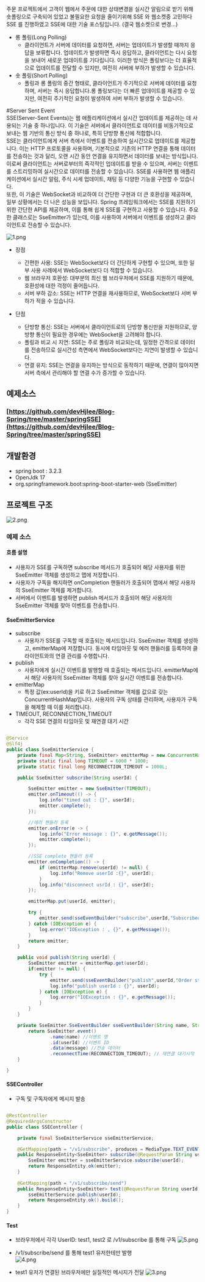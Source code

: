 주문 프로젝트에서 고객이 웹에서 주문에 대한 상태변경을 실시간 알림으로 받기 위해 숏폴링으로 구축되어 있었고 불필요한 요청을 줄이기위해 SSE 와 웹소켓중 고민하다 SSE 를 진행하였고 
SSE에 대한 기술 포스팅입니다. (결국 웹소켓으로 변경...)    

* 롱 폴링(Long Polling)
  * 클라이언트가 서버에 데이터를 요청하면, 서버는 업데이트가 발생할 때까지 응답을 보류합니다.  업데이트가 발생하면 즉시 응답하고, 클라이언트는 다시 요청을 보내어 새로운 업데이트를 기다립니다.  이러한 방식은 폴링보다는 더 효율적으로 업데이트를 전달할 수 있지만, 여전히 서버에 부하가 발생할 수 있습니다.
* 숏 폴링(Short Polling)
  * 폴링과 롱 폴링의 중간 형태로, 클라이언트가 주기적으로 서버에 데이터를 요청하며, 서버는 즉시 응답합니다.롱 폴링보다는 더 빠른 업데이트를 제공할 수 있지만, 여전히 주기적인 요청이 발생하여 서버 부하가 발생할 수 있습니다.

#Server Sent Event    
SSE(Server-Sent Events)는 웹 애플리케이션에서 실시간 업데이트를 제공하는 데 사용되는 기술 중 하나입니다. 이 기술은 서버에서 클라이언트로 데이터를 비동기적으로 보내는 웹 기반의 통신 방식 중 하나로, 특히 단방향 통신에 적합합니다.   
SSE는 클라이언트에게 서버 측에서 이벤트를 전송하여 실시간으로 업데이트를 제공합니다. 이는 HTTP 프로토콜을 사용하며, 기본적으로 기존의 HTTP 연결을 통해 데이터를 전송하는 것과 달리, 오랜 시간 동안 연결을 유지하면서 데이터를 보내는 방식입니다.    
이로써 클라이언트는 서버로부터의 즉각적인 업데이트를 받을 수 있으며, 서버는 이벤트를 스트리밍하여 실시간으로 데이터를 전송할 수 있습니다. SSE를 사용하면 웹 애플리케이션에서 실시간 알림, 주식 시세 업데이트, 채팅 등 다양한 기능을 구현할 수 있습니다.    
또한, 이 기술은 WebSocket과 비교하여 더 간단한 구현과 더 큰 호환성을 제공하며, 일부 상황에서는 더 나은 성능을 보입니다.
Spring 프레임워크에서는 SSE를 지원하기 위한 간단한 API를 제공하며, 이를 통해 쉽게 SSE를 구현하고 사용할 수 있습니다. 주요한 클래스로는 SseEmitter가 있는데, 이를 사용하여 서버에서 이벤트를 생성하고 클라이언트로 전송할 수 있습니다.    

![1.png](1.png)

* 장점    
  * 간편한 사용: SSE는 WebSocket보다 더 간단하게 구현할 수 있으며, 또한 일부 사용 사례에서 WebSocket보다 더 적합할 수 있습니다.   
  * 웹 브라우저 호환성: 대부분의 최신 웹 브라우저에서 SSE를 지원하기 때문에, 호환성에 대한 걱정이 줄어듭니다.   
  * 서버 부하 감소: SSE는 HTTP 연결을 재사용하므로, WebSocket보다 서버 부하가 적을 수 있습니다.   

* 단점   
  * 단방향 통신: SSE는 서버에서 클라이언트로의 단방향 통신만을 지원하므로, 양방향 통신이 필요한 경우에는 WebSocket을 고려해야 합니다.
  * 폴링과 비교 시 지연: SSE는 주로 폴링과 비교되는데, 일정한 간격으로 데이터를 전송하므로 실시간성 측면에서 WebSocket보다는 지연이 발생할 수 있습니다.
  * 연결 유지: SSE는 연결을 유지하는 방식으로 동작하기 때문에, 연결이 많아지면 서버 측에서 관리해야 할 연결 수가 증가할 수 있습니다.

    
## 예제소스
### [https://github.com/devHjlee/Blog-Spring/tree/master/springSSE](https://github.com/devHjlee/Blog-Spring/tree/master/springSSE)

## 개발환경
* spring boot : 3.2.3
* OpenJdk 17
* org.springframework.boot:spring-boot-starter-web (SseEmitter)

## 프로젝트 구조   

![2.png](2.png)

### 예제 소스
#### 흐름 설명
* 사용자가 SSE를 구독하면 subscribe 메서드가 호출되어 해당 사용자를 위한 SseEmitter 객체를 생성하고 맵에 저장합니다.
* 사용자가 구독을 해지하면 onCompletion 핸들러가 호출되어 맵에서 해당 사용자의 SseEmitter 객체를 제거합니다.
* 서버에서 이벤트를 발생하면 publish 메서드가 호출되어 해당 사용자의 SseEmitter 객체를 찾아 이벤트를 전송합니다.
#### SseEmitterService
* subscribe   
  * 사용자가 SSE를 구독할 때 호출되는 메서드입니다. SseEmitter 객체를 생성하고, emitterMap에 저장합니다. 동시에 타임아웃 및 에러 핸들러를 등록하여 클라이언트와의 연결 관리를 수행합니다.
* publish
  * 사용자에게 실시간 이벤트를 발행할 때 호출되는 메서드입니다. emitterMap에서 해당 사용자의 SseEmitter 객체를 찾아 실시간 이벤트를 전송합니다.
* emitterMap
  * 특정 값(ex:userId)을 키로 하고 SseEmitter 객체를 값으로 갖는 ConcurrentHashMap입니다. 사용자의 구독 상태를 관리하며, 사용자가 구독을 해제할 때 이를 처리합니다.
* TIMEOUT, RECONNECTION_TIMEOUT
  * 각각 SSE 연결의 타임아웃 및 재연결 대기 시간   

``` java   

@Service
@Slf4j
public class SseEmitterService {
    private final Map<String, SseEmitter> emitterMap = new ConcurrentHashMap<>();
    private static final long TIMEOUT = 6000 * 1000;
    private static final long RECONNECTION_TIMEOUT = 1000L;

    public SseEmitter subscribe(String userId) {

        SseEmitter emitter = new SseEmitter(TIMEOUT);
        emitter.onTimeout(() -> {
            log.info("timed out : {}", userId);
            emitter.complete();
        });

        //에러 핸들러 등록
        emitter.onError(e -> {
            log.info("Error message : {}", e.getMessage());
            emitter.complete();
        });

        //SSE complete 핸들러 등록
        emitter.onCompletion(() -> {
            if (emitterMap.remove(userId) != null) {
                log.info("Remove userId :{}", userId);
            }
            log.info("disconnect usrId : {}", userId);
        });

        emitterMap.put(userId, emitter);

        try {
            emitter.send(sseEventBuilder("subscribe",userId,"Subscribed successfully.")); //503 방지를위한 더미데이터
        } catch (IOException e) {
            log.error("IOException : , {}", e.getMessage());
        }
        return emitter;
    }

    public void publish(String userId) {
        SseEmitter emitter = emitterMap.get(userId);
        if(emitter != null) {
            try {
                emitter.send(sseEventBuilder("publish",userId,"Order status has been changed."));
                log.info("publish userId : {}", userId);
            } catch (IOException e) {
                log.error("IOException : {}", e.getMessage());
            }
        }
    }

    private SseEmitter.SseEventBuilder sseEventBuilder(String name, String userId, String message) {
        return SseEmitter.event()
                .name(name) //이벤트 명
                .id(userId) //이벤트 ID
                .data(message) //전송 데이터
                .reconnectTime(RECONNECTION_TIMEOUT); // 재연결 대기시작
    }

}    
```     

#### SSEController
* 구독 및 구독자에게 메시지 발송     
``` java   

@RestController
@RequiredArgsConstructor
public class SSEController {

    private final SseEmitterService sseEmitterService;

    @GetMapping(path = "/v1/subscribe", produces = MediaType.TEXT_EVENT_STREAM_VALUE)
    public ResponseEntity<SseEmitter> subscribe(@RequestParam String userId) {
        SseEmitter emitter = sseEmitterService.subscribe(userId);
        return ResponseEntity.ok(emitter);
    }
    
    @GetMapping(path = "/v1/subscribe/send")
    public ResponseEntity<SseEmitter> test(@RequestParam String userId) {
        sseEmitterService.publish(userId);
        return ResponseEntity.ok().build();
    }
}   
```

#### Test 
* 브라우저에서 각각 UserID: test1, test2 로 /v1/subscribe 를 통해 구독
  ![5.png](5.png)   

* /v1/subscribe/send 를 통해 test1 유저한테만 발행   
  ![4.png](4.png)

* test1 유저가 연결된 브라우저에만 실질적인 메시지가 전달
  ![3.png](3.png)


 
